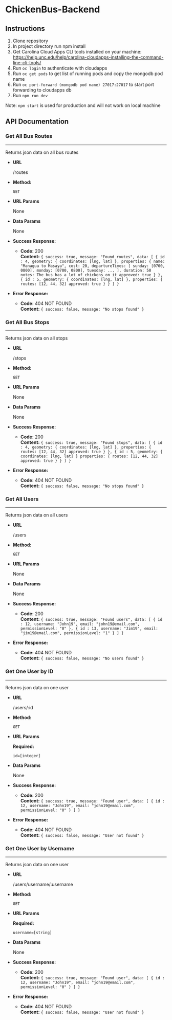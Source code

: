 # ChickenBus-Backend

## Instructions
1. Clone repository
2. In project directory run npm install
3. Get Carolina Cloud Apps CLI tools installed on your machine: https://help.unc.edu/help/carolina-cloudapps-installing-the-command-line-cli-tools/
4. Run `oc login` to authenticate with cloudapps
5. Run `oc get pods` to get list of running pods and copy the mongodb pod name
6. Run `oc port-forward (mongodb pod name) 27017:27017` to start port forwarding to cloudapps db
7. Run `npm run dev`

Note: `npm start` is used for production and will not work on local machine

## API Documentation

### Get All Bus Routes
----
  Returns json data on all bus routes

* **URL**

  /routes

* **Method:**

  `GET`

*  **URL Params**

    None

* **Data Params**

  None

* **Success Response:**

  * **Code:** 200 <br />
    **Content:** `{
        success: true,
        message: "Found routes",
        data: [
            {
                id : 4,
                geometry: {
                    coordinates: [lng, lat]
                },
                properties: {
                    name: "Managua to Masaya",
                    cost: 20,
                    departureTimes: [
                        sunday: [0700, 0800],
                        monday: [0700, 0800],
                        tuesday: ...
                    ],
                    duration: 50
                    notes: The bus has a lot of chickens on it
                    approved: true
                }
            },
            {
                id : 5,
                geometry: {
                    coordinates: [lng, lat]
                },
                properties: {
                    routes: [12, 44, 32]
                    approved: true
                }
            }
        ]
    }`

* **Error Response:**

  * **Code:** 404 NOT FOUND <br />
    **Content:** `{
        success: false,
        message: "No stops found"
     }`

### Get All Bus Stops
----
  Returns json data on all stops

* **URL**

  /stops

* **Method:**

  `GET`

*  **URL Params**

    None

* **Data Params**

  None

* **Success Response:**

  * **Code:** 200 <br />
    **Content:** `{
        success: true,
        message: "Found stops",
        data: [
            {
                id : 4,
                geometry: {
                    coordinates: [lng, lat]
                },
                properties: {
                    routes: [12, 44, 32]
                    approved: true
                }
            },
            {
                id : 5,
                geometry: {
                    coordinates: [lng, lat]
                }
                properties: {
                    routes: [12, 44, 32]
                    approved: true
                }
            }
        ]
    }`

* **Error Response:**

  * **Code:** 404 NOT FOUND <br />
    **Content:** `{
        success: false,
        message: "No stops found"
     }`


### Get All Users
----
  Returns json data on all users

* **URL**

  /users

* **Method:**

  `GET`

*  **URL Params**

    None

* **Data Params**

  None

* **Success Response:**

  * **Code:** 200 <br />
    **Content:** `{
        success: true,
        message: "Found users",
        data: [
            {
                id : 12,
                username: "John19",
                email: "john19@email.com",
                permissionLevel: "0"
            },
            {
                id : 13,
                username: "Jim19",
                email: "jim19@email.com",
                permissionLevel: "1"
            }
        ]
    }`

* **Error Response:**

  * **Code:** 404 NOT FOUND <br />
    **Content:** `{
        success: false,
        message: "No users found"
     }`


### Get One User by ID
----
  Returns json data on one user

* **URL**

  /users/:id

* **Method:**

  `GET`

*  **URL Params**

   **Required:**

   `id=[integer]`

* **Data Params**

  None

* **Success Response:**

  * **Code:** 200 <br />
    **Content:** `{
        success: true,
        message: "Found user",
        data: [
            {
                id : 12,
                username: "John19",
                email: "john19@email.com",
                permissionLevel: "0"
            }
        ]
    }`

* **Error Response:**

  * **Code:** 404 NOT FOUND <br />
    **Content:** `{
        success: false,
        message: "User not found"
     }`


### Get One User by Username
 ----
   Returns json data on one user

 * **URL**

   /users/username/:username

 * **Method:**

   `GET`

 *  **URL Params**

    **Required:**

    `username=[string]`

 * **Data Params**

   None

 * **Success Response:**

   * **Code:** 200 <br />
     **Content:** `{
         success: true,
         message: "Found user",
         data: [
             {
                 id : 12,
                 username: "John19",
                 email: "john19@email.com",
                 permissionLevel: "0"
             }
         ]
     }`

 * **Error Response:**

   * **Code:** 404 NOT FOUND <br />
     **Content:** `{
         success: false,
         message: "User not found"
      }`
